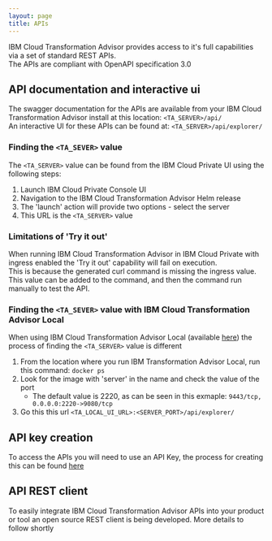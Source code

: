 ```yaml
---
layout: page
title: APIs
---
```

IBM Cloud Transformation Advisor provides access to it's full capabilities via a set of standard REST APIs.    
The APIs are compliant with OpenAPI specification 3.0    
	
	
## API documentation and interactive ui
The swagger documentation for the APIs are available from your IBM Cloud Transformation Advisor install at this location: `<TA_SERVER>/api/`   
An interactive UI for these APIs can be found at: `<TA_SERVER>/api/explorer/`

### Finding the `<TA_SEVER>` value    
The `<TA_SERVER>` value can be found from the IBM Cloud Private UI using the following steps:
1. Launch IBM Cloud Private Console UI
1. Navigation to the IBM Cloud Transformation Advisor Helm release
1. The 'launch' action will provide two options - select the server
1. This URL is the `<TA_SERVER>` value

### Limitations of 'Try it out'    
When running IBM Cloud Transformation Advisor in IBM Cloud Private with ingress enabled the 'Try it out' capability will fail on execution.    
This is because the generated curl command is missing the ingress value.    
This value can be added to the command, and then the command run manually to test the API.    

### Finding the `<TA_SEVER>` value with IBM Cloud Transformation Advisor Local   
When using IBM Cloud Transformation Advisor Local (available [here](https://www.ibm.com/cloud/garage/practices/learn/ibm-transformation-advisor)) the process of finding the `<TA_SERVER>` value is different
1. From the location where you run IBM Transformation Advisor Local, run this command: `docker ps`
1. Look for the image with 'server' in the name and check the value of the port
    - The default value is 2220, as can be seen in this exmaple: `9443/tcp, 0.0.0.0:2220->9080/tcp`
1. Go this this url `<TA_LOCAL_UI_URL>:<SERVER_PORT>/api/explorer/`

## API key creation	
To access the APIs you will need to use an API Key, the process for creating this can be found [here](./APIKey_creation_in_ICP.md)

## API REST client
To easily integrate IBM Cloud Transformation Advisor APIs into your product or tool an open source REST client is being developed. More details to follow shortly
